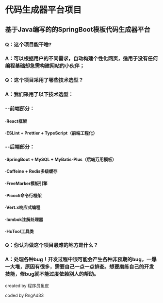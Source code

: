 # 代码生成器平台项目
## 基于Java编写的的SpringBoot模板代码生成器平台

### Q：这个项目能干啥?
### A：可以根据用户的不同需求，自动构建个性化网页，适用于没有任何编程基础却急需构建网站的小伙伴；

### Q：这个项目采用了哪些技术选型？
### A：我们采用了以下技术选型：
### --前端部分：
#### ·React框架
#### ·ESLint + Prettier + TypeScript（前端工程化）
### --后端部分：
#### ·SpringBoot + MySQL + MyBatis-Plus（后端万用模板）
#### ·Caffeine + Redis多级缓存
#### ·FreeMarker模板引擎
#### ·Picocli命令行框架
#### ·Vert.x响应式编程
#### ·lombok注解处理器
#### ·HuTool工具类

### Q：你认为做这个项目最难的地方是什么？
### A：处理各种bug！开发过程中很可能会产生各种非预期的bug，一爆一大堆，原因有很多，需要自己一点一点排查。想要磨练自己的开发技能，修bug就不能过度依赖别人的帮助。

created by 程序员鱼皮

coded by RngAd33